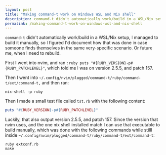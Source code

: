 ```yaml
---
layout: post
title: "Making command-t work on Windows WSL and Nix shell"
description: command-t didn't automatically work/build in a WSL/Nix setup, I managed to build it manually, so I figured I'd document how that was done in case someone finds themselves in the same very-specific scenario. Or future me, when I need to rebuild.
permalink: /making-command-t-work-on-windows-wsl-and-nix-shell
---
```


`command-t` didn't automatically work/build in a WSL/Nix setup, I managed to build it manually, so I figured I'd document how that was done in case someone finds themselves in the same very-specific scenario. Or future me, when I need to rebuild.

First I went into nvim, and ran `:ruby puts "#{RUBY_VERSION}-p#{RUBY_PATCHLEVEL}"`, which told me I was on version 2.5.5, and patch 157.

Then I went into `~/.config/nvim/plugged/command-t/ruby/command-t/ext/command-t,` and then ran:

`nix-shell -p ruby`

Then I made a small test file called `tst.rb` with the following content:

```ruby
puts "#{RUBY_VERSION}-p#{RUBY_PATCHLEVEL}"
```

Luckily, that also output version 2.5.5, and patch 157. Since the version that nvim uses, and the one nix shell installed match I can use that executable to build manually, which was done with the following commands while stilll inside `~/.config/nvim/plugged/command-t/ruby/command-t/ext/command-t`:

```
ruby extconf.rb
make
```
